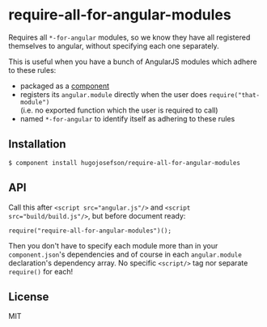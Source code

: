 
# require-all-for-angular-modules

  Requires all `*-for-angular` modules, so we know they have all registered themselves to angular, without specifying each one separately.

  This is useful when you have a bunch of AngularJS modules which adhere to these rules:

  * packaged as a [component](https://github.com/component/component)
  * registers its `angular.module` directly when the user does `require("that-module")`<br/>
    (i.e. no exported function which the user is required to call)
  * named `*-for-angular` to identify itself as adhering to these rules

## Installation

    $ component install hugojosefson/require-all-for-angular-modules

## API

  Call this after `<script src="angular.js"/>` and `<script src="build/build.js"/>`, but before document ready:

    require("require-all-for-angular-modules")();

  Then you don't have to specify each module more than in your `component.json`'s dependencies and of course in each `angular.module` declaration's dependency array. No specific `<script/>` tag nor separate `require()` for each!

## License

  MIT
